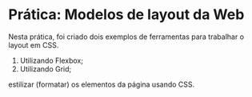 # Prática: Modelos de layout da Web

Nesta prática, foi criado dois exemplos de ferramentas para trabalhar o layout em CSS. 

1. Utilizando Flexbox;
2. Utilizando Grid;

estilizar (formatar) os elementos da página usando CSS.